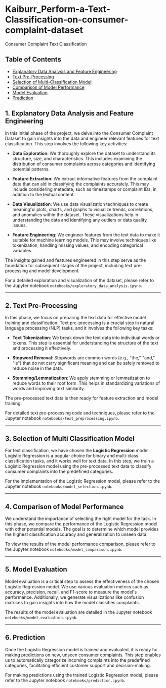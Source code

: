 # Kaiburr_Perform-a-Text-Classification-on-consumer-complaint-dataset

Consumer Complaint Text Classification

## Table of Contents

- [Explanatory Data Analysis and Feature Engineering](#1-explanatory-data-analysis-and-feature-engineering)
- [Text Pre-Processing](#2-text-pre-processing)
- [Selection of Multi-Classification Model](#3-selection-of-multi-classification-model)
- [Comparison of Model Performance](#4-comparison-of-model-performance)
- [Model Evaluation](#5-model-evaluation)
- [Prediction](#6-prediction)


## 1. Explanatory Data Analysis and Feature Engineering

In this initial phase of the project, we delve into the Consumer Complaint Dataset to gain insights into the data and engineer relevant features for text classification. This step involves the following key activities:

- **Data Exploration**: We thoroughly explore the dataset to understand its structure, size, and characteristics. This includes examining the distribution of consumer complaints across categories and identifying potential patterns.

- **Feature Extraction**: We extract informative features from the complaint data that can aid in classifying the complaints accurately. This may include considering metadata, such as timestamps or complaint IDs, in addition to the textual content.

- **Data Visualization**: We use data visualization techniques to create meaningful plots, charts, and graphs to visualize trends, correlations, and anomalies within the dataset. These visualizations help in understanding the data and identifying any outliers or data quality issues.

- **Feature Engineering**: We engineer features from the text data to make it suitable for machine learning models. This may involve techniques like tokenization, handling missing values, and encoding categorical variables.

The insights gained and features engineered in this step serve as the foundation for subsequent stages of the project, including text pre-processing and model development.

For a detailed exploration and visualization of the dataset, please refer to the Jupyter notebook `notebooks/exploratory_data_analysis.ipynb`.

---


## 2. Text Pre-Processing

In this phase, we focus on preparing the text data for effective model training and classification. Text pre-processing is a crucial step in natural language processing (NLP) tasks, and it involves the following key tasks:

- **Text Tokenization**: We break down the text data into individual words or tokens. This step is essential for understanding the structure of the text and processing it effectively.

- **Stopword Removal**: Stopwords are common words (e.g., "the," "and," "is") that do not carry significant meaning and can be safely removed to reduce noise in the data.

- **Stemming/Lemmatization**: We apply stemming or lemmatization to reduce words to their root form. This helps in standardizing variations of words and improving text similarity.

The pre-processed text data is then ready for feature extraction and model training.

For detailed text pre-processing code and techniques, please refer to the Jupyter notebook `notebooks/text_preprocessing.ipynb`.

---

## 3. Selection of Multi Classification Model

For text classification, we have chosen the **Logistic Regression** model. Logistic Regression is a popular choice for binary and multi-class classification tasks, and it works well for text data. In this step, we train a Logistic Regression model using the pre-processed text data to classify consumer complaints into the predefined categories.

For the implementation of the Logistic Regression model, please refer to the Jupyter notebook `notebooks/model_selection.ipynb`.

---

## 4. Comparison of Model Performance

We understand the importance of selecting the right model for the task. In this phase, we compare the performance of the Logistic Regression model with other potential models. The goal is to determine which model provides the highest classification accuracy and generalization to unseen data.

To view the results of the model performance comparison, please refer to the Jupyter notebook `notebooks/model_comparison.ipynb`.

---

## 5. Model Evaluation

Model evaluation is a critical step to assess the effectiveness of the chosen Logistic Regression model. We use various evaluation metrics such as accuracy, precision, recall, and F1-score to measure the model's performance. Additionally, we generate visualizations like confusion matrices to gain insights into how the model classifies complaints.

The results of the model evaluation are detailed in the Jupyter notebook `notebooks/model_evaluation.ipynb`.

---

## 6. Prediction

Once the Logistic Regression model is trained and evaluated, it is ready for making predictions on new, unseen consumer complaints. This step enables us to automatically categorize incoming complaints into the predefined categories, facilitating efficient customer support and decision-making.

For making predictions using the trained Logistic Regression model, please refer to the Jupyter notebook `notebooks/prediction.ipynb`.

